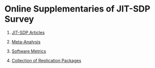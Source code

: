 # Online Supplementaries of JIT-SDP Survey 

1. [JIT-SDP Articles](./papers/)

2. [Meta-Analysis](./metaanalysis/)

3. [Software Metrics](./metrics/)

4. [Collection of Replication Packages](./replications)



